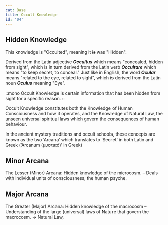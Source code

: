 ```yaml
---
cat: Base
title: Occult Knowledge
id: '04'
---
```


## Hidden Knowledge
This knowledge is "Occulted", meaning it <s>is</s> was "Hidden".

Derived from the Latin adjective *__Occultus__* which means "concealed, hidden from sight", which is in turn derived from the Latin verb *__Occultare__* which means "to keep secret, to conceal." Just like in English, the word *__Ocular__* means "related to the eye, related to sight", which is derived from the Latin noun *__Oculus__* meaning "Eye".

::mono
Occult Knowledge is certain information that has been hidden from sight for a specific reason.
::

<p class="desc">Occult Knowledge constitutes both the Knowledge of <span class="font-bold border-b">Human Consciousness</span> and how it operates, and the Knowledge of <span class="font-bold border-b">Natural Law</span>, the unseen universal spiritual laws which govern the consequences of human behaviour.</p>

In the ancient mystery traditions and occult schools, these concepts are known as the two ‘Arcana’ which translates to ‘Secret’ in both Latin and Greek (‘Arcanum (μυστικό)’ in Greek)

## Minor Arcana
The Lesser (Minor) Arcana: Hidden knowledge of the microcosm. – Deals with individual units of consciousness; the human psyche.

## Major Arcana
The Greater (Major) Arcana: Hidden knowledge of the macrocosm – Understanding of the
large (universal) laws of Nature that govern the macrocosm. → Natural Law,
